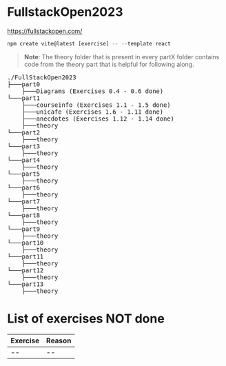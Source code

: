 # FullstackOpen2023
https://fullstackopen.com/





```js
npm create vite@latest [exercise] -- --template react
```



> **Note**: The theory folder that is present in every partX folder contains code from the theory part that is helpful for following along.


<pre>
./FullStackOpen2023
├───part0
    ├───Diagrams (Exercises 0.4 - 0.6 done)
└───part1
    ├───courseinfo (Exercises 1.1 - 1.5 done)
    ├───unicafe (Exercises 1.6 - 1.11 done)
    ├───anecdotes (Exercises 1.12 - 1.14 done)
    ├───theory 
└───part2
    ├───theory 
└───part3
    ├───theory     
└───part4
    ├───theory 
└───part5
    ├───theory 
└───part6
    ├───theory     
└───part7
    ├───theory 
└───part8
    ├───theory 
└───part9
    ├───theory 
└───part10
    ├───theory 
└───part11
    ├───theory 
└───part12
    ├───theory     
└───part13
    ├───theory 
</pre>

# List of exercises NOT done

Exercise|Reason
-|-
--|--